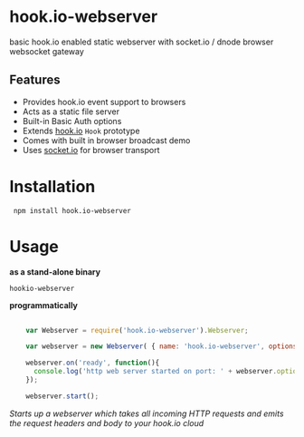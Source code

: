 # hook.io-webserver

basic hook.io enabled static webserver with socket.io / dnode browser websocket gateway

## Features

  - Provides hook.io event support to browsers
  - Acts as a static file server
  - Built-in Basic Auth options
  - Extends [hook.io](http://github.com/marak/hook.io) `Hook` prototype
  - Comes with built in browser broadcast demo
  - Uses [socket.io](http://socket.io) for browser transport

# Installation

     npm install hook.io-webserver

# Usage

**as a stand-alone binary**

    hookio-webserver
    
**programmatically**

``` javascript
    
    var Webserver = require('hook.io-webserver').Webserver;

    var webserver = new Webserver( { name: 'hook.io-webserver', options: { port: 9000 } });

    webserver.on('ready', function(){
      console.log('http web server started on port: ' + webserver.options.port);
    });

    webserver.start();
```

*Starts up a webserver which takes all incoming HTTP requests and emits the request headers and body to your hook.io cloud*